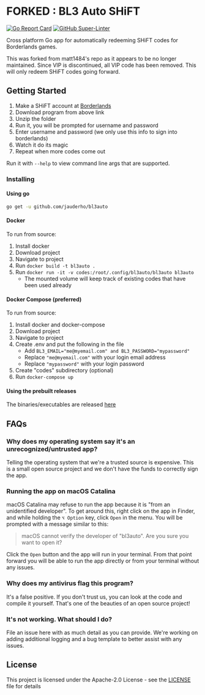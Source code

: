 # FORKED : BL3 Auto SHiFT

[![Go Report Card](https://goreportcard.com/badge/github.com/jauderho/bl3auto)](https://goreportcard.com/report/github.com/jauderho/bl3auto)
[![GitHub Super-Linter](https://github.com/jauderho/bl3auto/workflows/Lint%20Code%20Base/badge.svg)](https://github.com/jauderho/bl3auto/actions/workflows/linter.yml)

Cross platform Go app for automatically redeeming SHiFT codes
for Borderlands games.

This was forked from matt1484's repo as it appears to be no longer maintained. Since VIP is discontinued, all VIP code has been removed. This will only redeem SHiFT codes going forward.


## Getting Started

1. Make a SHiFT account at [Borderlands](https://borderlands.com/)
2. Download program from above link
3. Unzip the folder
4. Run it, you will be prompted for username and password
5. Enter username and password (we only use this info to sign into borderlands)
6. Watch it do its magic
7. Repeat when more codes come out


Run it with `--help` to view command line args that are supported.

### Installing

#### Using go
```sh
go get -u github.com/jauderho/bl3auto
```

#### Docker
To run from source:
1. Install docker
2. Download project
3. Navigate to project
4. Run `docker build -t bl3auto .`
5. Run `docker run -it -v codes:/root/.config/bl3auto/bl3auto bl3auto`
    + The mounted volume will keep track of existing codes that have been used already

#### Docker Compose (preferred)
To run from source:
1. Install docker and docker-compose
2. Download project
3. Navigate to project
4. Create .env and put the following in the file
    + Add `BL3_EMAIL="me@myemail.com" and BL3_PASSWORD="mypassword"`
    + Replace `"me@myemail.com"` with your login email address
    + Replace `"mypassword"` with your login password
5. Create "codes" subdirectory (optional)
6. Run `docker-compose up`


#### Using the prebuilt releases
The binaries/executables are released
[here](https://github.com/jauderho/bl3auto/releases)

## FAQs

### Why does my operating system say it's an unrecognized/untrusted app?
Telling the operating system that we're a trusted source is expensive.
This is a small open source project and we don't have the funds to correctly
sign the app.

### Running the app on macOS Catalina
macOS Catalina may refuse to run the app because it is "from an unidentified developer".
To get around this, right click on the app in Finder, and while holding the `⌥ Option` key,
click `Open` in the menu. You will be prompted with a message similar to this:

>macOS cannot verify the developer of "bl3auto". Are you sure you want to open it?

Click the `Open` button and the app will run in your terminal. From that point forward
you will be able to run the app directly or from your terminal without any issues.

### Why does my antivirus flag this program?
It's a false positive. If you don't trust us, you can look at the code and
compile it yourself. That's one of the beauties of an open source project!

### It's not working. What should I do?
File an issue here with as much detail as you can provide. We're working on
adding additional logging and a bug template to better assist with any issues.

## License
This project is licensed under the Apache-2.0 License - see the
[LICENSE](LICENSE) file for details
